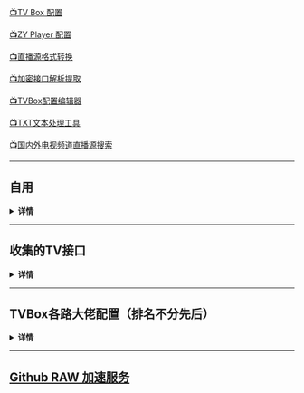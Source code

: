 [📺TV Box 配置](https://github.com/aa1555/Repository/tree/main/Video/TV%20Box%20%E9%85%8D%E7%BD%AE) 

[📺ZY Player 配置](https://github.com/aa1555/Repository/tree/main/Video/ZY%20Player%20%E9%85%8D%E7%BD%AE) 

[📺直播源格式转换](https://guihet.com/tvlistconvert.html) 

[📺加密接口解析提取](https://www.lige.fit/ua) 

[📺TVBox配置编辑器](http://qiqiv.cn/tvbox/) 

[📺TXT文本处理工具](http://www.txttool.com/)

[📺国内外电视频道直播源搜索]( https://www.foodieguide.com/iptvsearch)

<hr>

## 自用

<details>
  
  <summary><b>详情</b></summary>

### TV Box接口

- <b>🗂单仓:</b>

  https://ghproxy.net/https://raw.githubusercontent.com/aa1555/Repository/main/Video/TV%20Box%20%E9%85%8D%E7%BD%AE/TVBox%20%E8%87%AA%E7%94%A8%E4%BB%93.json

- <b>🗂🗂多仓：</b>

  https://ghproxy.net/https://raw.githubusercontent.com/aa1555/Repository/main/Video/TV%20Box%20%E9%85%8D%E7%BD%AE/TVBox%20%E8%87%AA%E7%94%A8%E5%A4%9A%E4%BB%93.json

### ZY Player 接口

- https://ghproxy.net/https://raw.githubusercontent.com/aa1555/Repository/main/Video/ZY%20Player%20%E9%85%8D%E7%BD%AE/ZY%20Player%20%E6%95%B0%E6%8D%AE%E6%BA%90%20%E6%95%B4%E7%90%86%E7%BB%88%E6%9E%81%E7%89%88%20config.json

</details>

<hr>

## 收集的TV接口

<details>
  
  <summary><b>详情</b></summary>

### 项目地址：[fanmingming/live](https://github.com/fanmingming/live)

  收集国内直连的电视直播源（信号非常好）：

- <b>📺直播源：</b>

  https://live.fanmingming.com/tv/m3u/global.m3u

  https://ghproxy.net/https://raw.githubusercontent.com/fanmingming/live/main/tv/m3u/global.m3u

### 项目地址：[mengzehe/TVBox](https://github.com/mengzehe/TVBox)

  专注于收集影视源，直播源

- <b>🗂单仓：</b>

  https://ghproxy.net/https://raw.githubusercontent.com/mengzehe/TVBox/main/ck.json
  
- <b>🗂单仓2：<b>

  https://ghproxy.net/https://raw.githubusercontent.com/mengzehe/TVBox/main/ck2.json
  
- <b>🗂🗂多仓：<b>

  https://ghproxy.net/https://raw.githubusercontent.com/mengzehe/TVBox/main/%E8%87%AA%E7%94%A8%E5%A4%9A%E4%BB%93

### 项目地址：[gaotianliuyun gao](https://github.com/gaotianliuyun/gao)

  收集了很多接口

### 项目地址：[2hacc/TVBox](https://github.com/2hacc/TVBox)

- <b>TV Box接口：</b>

  https://ghproxy.net/https://raw.githubusercontent.com/2hacc/TVBox/main/tvbox.json

- <b>小雅接口：</b>

  https://ghproxy.net/https://raw.githubusercontent.com/2hacc/TVBox/main/xiaoya.json

- <b> 📺海外直播源：</b>

  https://ghproxy.net/https://raw.githubusercontent.com/2hacc/TVBox/main/live/hlive.txt

### 项目地址：[dxawi/0](https://github.com/dxawi/0)

- <b>📺直播源</b>（信号不错）：

  https://ghproxy.net/https://raw.githubusercontent.com/dxawi/0/main/tvlive.txt

- <b>TV Box接口：</b>

  https://ghproxy.net/https://raw.githubusercontent.com/dxawi/0/main/0.json

### 项目地址：[guot55/YGBH](https://github.com/guot55/YGBH)

</details>

<hr>

## TVBox各路大佬配置（排名不分先后）

<details>
  
  <summary><b>详情</b></summary>

- 唐三：https://hutool.ml/tang

- Fongmi：https://raw.fastgit.org/FongMi/CatVodSpider/main/json/config.json

- 俊于：http://home.jundie.top:81/top98.json

- 饭太硬：http://饭太硬.ga/x/o.json

- 霜辉月明py：https://ghproxy.net/raw.githubusercontent.com/lm317379829/PyramidStore/pyramid/py.json

- 小雅dr：http://drpy.site/js1

- 菜妮丝：https://tvbox.cainisi.cf

- 神器：https://神器每日推送.tk/pz.json

- 巧技：http://pandown.pro/tvbox/tvbox.json

- 刚刚：http://刚刚.live/猫

- 吾爱有三：http://52bsj.vip:98/0805

- 潇洒：https://download.kstore.space/download/2863/01.txt

- 佰欣园：https://ghproxy.net/https://raw.githubusercontent.com/chengxueli818913/maoTV/main/44.txt

- 胖虎：https://notabug.org/imbig66/tv-spider-man/raw/master/配置/0801.json

- 云星日记：https://maoyingshi.cc/tiaoshizhushou/1.txt

- Yoursmile7：https://agit.ai/Yoursmile7/TVBox/raw/branch/master/XC.json

- BOX：http://52bsj.vip:81/api/v3/file/get/29899/box2.json?sign=3cVyKZQr3lFAwdB3HK-A7h33e0MnmG6lLB9oWlvSNnM%3D%3A0

- 哔哩学习：http://52bsj.vip:81/api/v3/file/get/41063/bili.json?sign=TxuApYZt6bNl9TzI7vObItW34UnATQ4RQxABAEwHst4%3D%3A0

- UndCover：https://ghproxy.net/https://raw.githubusercontent.com/UndCover/PyramidStore/main/py.json

- 木极：https://pan.tenire.com/down.php/2664dabf44e1b55919f481903a178cba.txt

- Ray：https://dxawi.github.io/0/0.json

- 甜蜜：https://kebedd69.github.io/TVbox-interface/py甜蜜.json

- 52bsj：http://52bsj.vip:81/api/v3/file/get/29899/box2.json?sign=3cVyKZQr3lFAwdB3HK-A7h33e0MnmG6lLB9oWlvSNnM%3D%3A0

- 肥猫：http://我不是.肥猫.love:63

</details>

<hr>

## [Github RAW 加速服务](https://github.com/aa1555/Repository/blob/main/Misc/Github%20RAW%20%E5%8A%A0%E9%80%9F%E6%9C%8D%E5%8A%A1.md)




